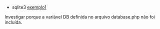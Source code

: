 
- sqlite3
  [exemplo1]([https://](https://zetcode.com/php/sqlite3/))

Investigar porque a variável DB definida no arquivo database.php
não foi incluída.
